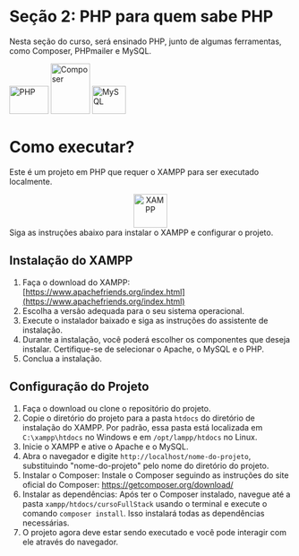 # Seção 2: PHP para quem sabe PHP

Nesta seção do curso, será ensinado PHP, junto de algumas ferramentas, como Composer, PHPmailer e MySQL.
<div>
  <img alt="PHP" width="70px" height="50px" src="https://www.freepnglogos.com/uploads/php-logo-png/php-logo-php-elephant-logo-vectors-download-5.png">
 <img alt="Composer" width="70px" height="90px" src="https://upload.wikimedia.org/wikipedia/commons/2/26/Logo-composer-transparent.png?20150215175858">
<img  alt="MySQL" height="50" width="60" src="https://cdn.jsdelivr.net/gh/devicons/devicon/icons/mysql/mysql-original.svg">
</div>

# Como executar?

Este é um projeto em PHP que requer o XAMPP para ser executado localmente.
<div align="center">
<a href="https://www.apachefriends.org/index.html">
<img alt="XAMPP" width="60px" height="60px" src="https://cdn.icon-icons.com/icons2/1381/PNG/512/xampp_94513.png">
  </a>
</div>
Siga as instruções abaixo para instalar o XAMPP e configurar o projeto.

## Instalação do XAMPP

1. Faça o download do XAMPP: [https://www.apachefriends.org/index.html](https://www.apachefriends.org/index.html)
2. Escolha a versão adequada para o seu sistema operacional.
3. Execute o instalador baixado e siga as instruções do assistente de instalação.
4. Durante a instalação, você poderá escolher os componentes que deseja instalar. Certifique-se de selecionar o Apache, o MySQL e o PHP.
5. Conclua a instalação.

## Configuração do Projeto

1. Faça o download ou clone o repositório do projeto.
2. Copie o diretório do projeto para a pasta `htdocs` do diretório de instalação do XAMPP. Por padrão, essa pasta está localizada em `C:\xampp\htdocs` no Windows e em `/opt/lampp/htdocs` no Linux.
3. Inicie o XAMPP e ative o Apache e o MySQL.
4. Abra o navegador e digite `http://localhost/nome-do-projeto`, substituindo "nome-do-projeto" pelo nome do diretório do projeto.
5. Instalar o Composer:
Instale o Composer seguindo as instruções do site oficial do Composer: https://getcomposer.org/download/
6. Instalar as dependências:
Após ter o Composer instalado, navegue até a pasta `xampp/htdocs/cursoFullStack` usando o terminal e execute o comando `composer install`. Isso instalará todas as dependências necessárias.
7. O projeto agora deve estar sendo executado e você pode interagir com ele através do navegador.
